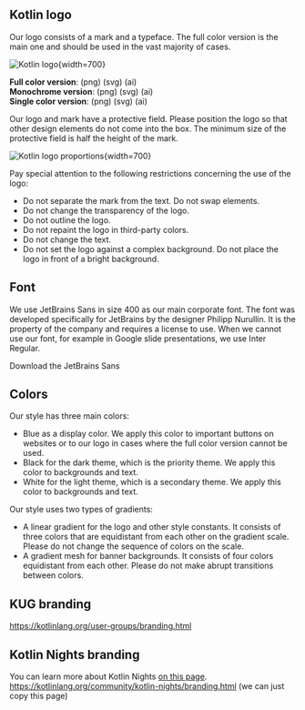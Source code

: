 [//]: # (title: Brand assets)

## Kotlin logo

Our logo consists of a mark and a typeface. The full color version is the main one and should be used in the vast majority of cases.

![Kotlin logo](kotlin-logo.png){width=700}

**Full color version**: (png) (svg) (ai)  
**Monochrome version**: (png) (svg) (ai)  
**Single color version**: (png) (svg) (ai)  

Our logo and mark have a protective field. Please position the logo so that other design elements do not come into the box. The minimum size of the protective field is half the height of the mark.

![Kotlin logo proportions](kotlin-logo-guidelines.png){width=700}

Pay special attention to the following restrictions concerning the use of the logo:

* Do not separate the mark from the text. Do not swap elements.
* Do not change the transparency of the logo.
* Do not outline the logo.
* Do not repaint the logo in third-party colors.
* Do not change the text.
* Do not set the logo against a complex background. Do not place the logo in front of a bright background.

## Font

We use JetBrains Sans in size 400 as our main corporate font.
The font was developed specifically for JetBrains by the designer Philipp Nurullin.
It is the property of the company and requires a license to use.
When we cannot use our font, for example in Google slide presentations, we use Inter Regular.

Download the JetBrains Sans

## Colors

Our style has three main colors:

* Blue as a display color. We apply this color to important buttons on websites or to our logo in cases where the full color version cannot be used.
* Black for the dark theme, which is the priority theme. We apply this color to backgrounds and text.
* White for the light theme, which is a secondary theme. We apply this color to backgrounds and text.

Our style uses two types of gradients:
* A linear gradient for the logo and other style constants. It consists of three colors that are equidistant from each other on the gradient scale. Please do not change the sequence of colors on the scale.
* A gradient mesh for banner backgrounds. It consists of four colors equidistant from each other. Please do not make abrupt transitions between colors.

## KUG branding

https://kotlinlang.org/user-groups/branding.html

## Kotlin Nights branding

You can learn more about Kotlin Nights [on this page](https://kotlinlang.org/community/events.html).
https://kotlinlang.org/community/kotlin-nights/branding.html (we can just copy this page)
